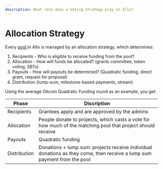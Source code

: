 ```yaml
---
description: What role does a Voting Strategy play in Allo?
---
```


# Allocation Strategy

Every [ pool ](/overview/pool) in Allo is managed by an allocation strategy,
which determines:

1. Recipients - Who is eligible to receive funding from the pool?
2. Allocation - How will funds be allocated? (grants committee, token voting, SBTs)
3. Payouts - How will payouts be determined? (Quadratic funding, direct grant, request for proposal)
4. Distribution (lump-sum, milestone-based payments, stream)

Using the average Gitcoin Quadratic Funding round as an example, you get:

| Phase | Discription |
| ---  | ---  |
| Recipients  | Grantees apply and are approved by the admins  |
| Allocation  | People donate to projects, which casts a vote for how much of the matching pool that project should receive |
| Payouts | Quadratic funding |
| Distribution  | Donations + lump sum: projects receive individual donations as they come, then receive a lump sum payment from the pool |

